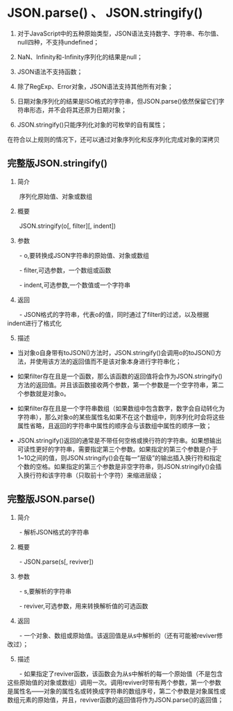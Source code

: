 # JSON.parse() 、 JSON.stringify()
1. 对于JavaScript中的五种原始类型，JSON语法支持数字、字符串、布尔值、null四种，不支持undefined；

2. NaN、Infinity和-Infinity序列化的结果是null；

3. JSON语法不支持函数；

4. 除了RegExp、Error对象，JSON语法支持其他所有对象；

5. 日期对象序列化的结果是ISO格式的字符串，但JSON.parse()依然保留它们字符串形态，并不会将其还原为日期对象；

6. JSON.stringify()只能序列化对象的可枚举的自有属性；


在符合以上规则的情况下，还可以通过对象序列化和反序列化完成对象的深拷贝

## 完整版JSON.stringify()

1. 简介

　　序列化原始值、对象或数组

2. 概要

　　JSON.stringify(o[, filter][, indent])

3. 参数

　　- o,要转换成JSON字符串的原始值、对象或数组

　　- filter,可选参数，一个数组或函数

　　- indent,可选参数,一个数值或一个字符串

4. 返回

　　- JSON格式的字符串，代表o的值，同时通过了filter的过滤，以及根据indent进行了格式化

5. 描述

- 当对象o自身带有toJSON()方法时，JSON.stringify()会调用o的toJSON()方法，并使用该方法的返回值而不是该对象本身进行字符串化；

- 如果filter存在且是一个函数，那么该函数的返回值将会作为JSON.stringify()方法的返回值。并且该函数接收两个参数，第一个参数是一个空字符串，第二个参数就是对象o。

- 如果filter存在且是一个字符串数组（如果数组中包含数字，数字会自动转化为字符串），那么对象o的某些属性名如果不在这个数组中，则序列化时会将这些属性省略，且返回的字符串中属性的顺序会与该数组中属性的顺序一致；

- JSON.stringify()返回的通常是不带任何空格或换行符的字符串。如果想输出可读性更好的字符串，需要指定第三个参数。如果指定的第三个参数是介于1~10之间的值，则JSON.stringify()会在每一“层级”的输出插入换行符和指定个数的空格。如果指定的第三个参数是非空字符串，则JSON.stringify()会插入换行符和该字符串（只取前十个字符）来缩进层级；

## 完整版JSON.parse()

1. 简介

　　- 解析JSON格式的字符串

2. 概要

　　- JSON.parse(s[, reviver])

3. 参数

　　- s,要解析的字符串

　　- reviver,可选参数，用来转换解析值的可选函数

4. 返回

　　- 一个对象、数组或原始值。该返回值是从s中解析的（还有可能被reviver修改过）；

5. 描述

　　- 如果指定了reviver函数，该函数会为从s中解析的每一个原始值（不是包含这些原始值的对象或数组）调用一次。调用reviver时带有两个参数，第一个参数是属性名——对象的属性名或转换成字符串的数组序号，第二个参数是对象属性或数组元素的原始值，并且，reviver函数的返回值将作为JSON.parse()的返回值；
